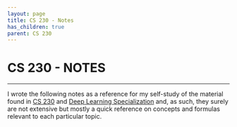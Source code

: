 ```yaml
---
layout: page
title: CS 230 - Notes
has_children: true
parent: CS 230
---
```

# CS 230 - NOTES
---


I wrote the following notes as a reference for my self-study of the material found in [CS 230] and
[Deep Learning Specialization] and, as such, they surely are not extensive but mostly a quick
reference on concepts and formulas relevant to each particular topic.


<!-- REFERENCES -->
[CS 230]: https://cs230.stanford.edu/
[Deep Learning Specialization]: https://www.coursera.org/specializations/deep-learning